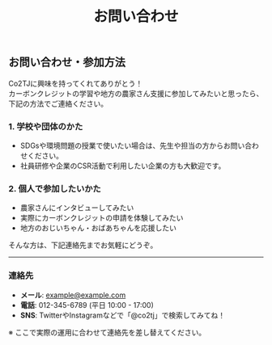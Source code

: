 ﻿---
layout: default
title: "お問い合わせ"
permalink: /Co2TJ/contact/
---

## お問い合わせ・参加方法

Co2TJに興味を持ってくれてありがとう！  
カーボンクレジットの学習や地方の農家さん支援に参加してみたいと思ったら、下記の方法でご連絡ください。

### 1. 学校や団体のかた

- SDGsや環境問題の授業で使いたい場合は、先生や担当の方からお問い合わせください。
- 社員研修や企業のCSR活動で利用したい企業の方も大歓迎です。

### 2. 個人で参加したいかた

- 農家さんにインタビューしてみたい
- 実際にカーボンクレジットの申請を体験してみたい
- 地方のおじいちゃん・おばあちゃんを応援したい

そんな方は、下記連絡先までお気軽にどうぞ。

---

### 連絡先

- **メール**: example@example.com
- **電話**: 012-345-6789 (平日 10:00 - 17:00)
- **SNS**: TwitterやInstagramなどで「@co2tj」で検索してみてね！

※ ここで実際の運用に合わせて連絡先を差し替えてください。

